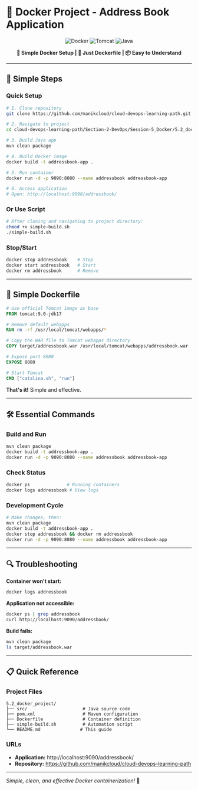 # 🐳 Docker Project - Address Book Application

<div align="center">

![Docker](https://img.shields.io/badge/Docker-Simple-blue?style=for-the-badge&logo=docker&logoColor=white)
![Tomcat](https://img.shields.io/badge/Tomcat-9.0-orange?style=for-the-badge&logo=apache&logoColor=white)
![Java](https://img.shields.io/badge/Java-17-red?style=for-the-badge&logo=java&logoColor=white)

**🎯 Simple Docker Setup | 🚀 Just Dockerfile | 📦 Easy to Understand**

</div>

---

## 🚀 Simple Steps

### **Quick Setup**
```bash
# 1. Clone repository
git clone https://github.com/manikcloud/cloud-devops-learning-path.git

# 2. Navigate to project
cd cloud-devops-learning-path/Section-2-DevOps/Session-5_Docker/5.2_docker_project

# 3. Build Java app
mvn clean package

# 4. Build Docker image
docker build -t addressbook-app .

# 5. Run container
docker run -d -p 9090:8080 --name addressbook addressbook-app

# 6. Access application
# Open: http://localhost:9090/addressbook/
```

### **Or Use Script**
```bash
# After cloning and navigating to project directory:
chmod +x simple-build.sh
./simple-build.sh
```

### **Stop/Start**
```bash
docker stop addressbook    # Stop
docker start addressbook   # Start
docker rm addressbook      # Remove
```

---

## 🐳 Simple Dockerfile

```dockerfile
# Use official Tomcat image as base
FROM tomcat:9.0-jdk17

# Remove default webapps
RUN rm -rf /usr/local/tomcat/webapps/*

# Copy the WAR file to Tomcat webapps directory
COPY target/addressbook.war /usr/local/tomcat/webapps/addressbook.war

# Expose port 8080
EXPOSE 8080

# Start Tomcat
CMD ["catalina.sh", "run"]
```

**That's it!** Simple and effective.

---

## 🛠️ Essential Commands

### **Build and Run**
```bash
mvn clean package
docker build -t addressbook-app .
docker run -d -p 9090:8080 --name addressbook addressbook-app
```

### **Check Status**
```bash
docker ps              # Running containers
docker logs addressbook # View logs
```

### **Development Cycle**
```bash
# Make changes, then:
mvn clean package
docker build -t addressbook-app .
docker stop addressbook && docker rm addressbook
docker run -d -p 9090:8080 --name addressbook addressbook-app
```

---

## 🔍 Troubleshooting

**Container won't start:**
```bash
docker logs addressbook
```

**Application not accessible:**
```bash
docker ps | grep addressbook
curl http://localhost:9090/addressbook/
```

**Build fails:**
```bash
mvn clean package
ls target/addressbook.war
```

---

## 📋 Quick Reference

### **Project Files**
```
5.2_docker_project/
├── src/                     # Java source code
├── pom.xml                  # Maven configuration
├── Dockerfile               # Container definition
├── simple-build.sh          # Automation script
└── README.md               # This guide
```

### **URLs**
- **Application:** http://localhost:9090/addressbook/
- **Repository:** https://github.com/manikcloud/cloud-devops-learning-path

---

*Simple, clean, and effective Docker containerization!* 🎉
